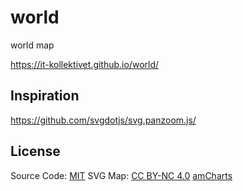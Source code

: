 # world
world map

https://it-kollektivet.github.io/world/


## Inspiration

https://github.com/svgdotjs/svg.panzoom.js/


## License

Source Code: [MIT](LICENSE)
SVG Map: [CC BY-NC 4.0](https://creativecommons.org/licenses/by-nc/4.0/legalcode) [amCharts](https://www.amcharts.com/svg-maps/)
